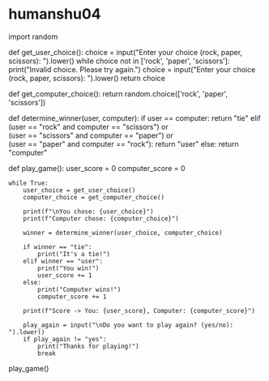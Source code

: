 # humanshu04

import random

def get_user_choice():
    choice = input("Enter your choice (rock, paper, scissors): ").lower()
    while choice not in ['rock', 'paper', 'scissors']:
        print("Invalid choice. Please try again.")
        choice = input("Enter your choice (rock, paper, scissors): ").lower()
    return choice

def get_computer_choice():
    return random.choice(['rock', 'paper', 'scissors'])

def determine_winner(user, computer):
    if user == computer:
        return "tie"
    elif (user == "rock" and computer == "scissors") or \
         (user == "scissors" and computer == "paper") or \
         (user == "paper" and computer == "rock"):
        return "user"
    else:
        return "computer"

def play_game():
    user_score = 0
    computer_score = 0

    while True:
        user_choice = get_user_choice()
        computer_choice = get_computer_choice()

        print(f"\nYou chose: {user_choice}")
        print(f"Computer chose: {computer_choice}")

        winner = determine_winner(user_choice, computer_choice)

        if winner == "tie":
            print("It's a tie!")
        elif winner == "user":
            print("You win!")
            user_score += 1
        else:
            print("Computer wins!")
            computer_score += 1

        print(f"Score -> You: {user_score}, Computer: {computer_score}")

        play_again = input("\nDo you want to play again? (yes/no): ").lower()
        if play_again != "yes":
            print("Thanks for playing!")
            break

play_game()
